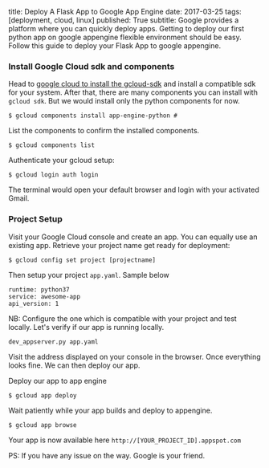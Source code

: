 title: Deploy A Flask App to Google App Engine
date: 2017-03-25
tags: [deployment, cloud, linux]
published: True
subtitle: Google provides a platform where you can quickly deploy apps. Getting to deploy our first python app on google appengine flexible environment should be easy. Follow this guide to deploy your Flask App to google appengine.

### Install Google Cloud sdk and components

Head to [google cloud to install the gcloud-sdk](https://cloud.google.com/sdk/docs/quickstarts)
and install a compatible sdk for your system.
After that, there are many components you can install with `gcloud sdk`. But we would install only the python components for now.

    $ gcloud components install app-engine-python #

List the components to confirm the installed components.

    $ gcloud components list

Authenticate your gcloud setup:

    $ gcloud login auth login

The terminal would open your default browser and login with your activated Gmail.

### Project Setup

Visit your Google Cloud console and create an app. You can equally use an existing app.
Retrieve your project name get ready for deployment:

    $ gcloud config set project [projectname]

Then setup your project `app.yaml`. Sample below

    runtime: python37
    service: awesome-app
    api_version: 1

NB: Configure the one which is compatible with your project and test locally.
Let's verify if our app is running locally.

    dev_appserver.py app.yaml

Visit the address displayed on your console in the browser. Once everything looks fine.
We can then deploy our app.

Deploy our app to app engine

    $ gcloud app deploy

Wait patiently while your app builds and deploy to appengine.

    $ gcloud app browse

Your app is now available here `http://[YOUR_PROJECT_ID].appspot.com`

PS: If you have any issue on the way. Google is your friend.